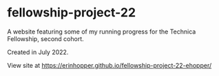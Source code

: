 # fellowship-project-22
A website featuring some of my running progress for the Technica Fellowship, second cohort.

Created in July 2022.

View site at https://erinhopper.github.io/fellowship-project-22-ehopper/